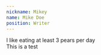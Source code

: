 ```yaml
---
nickname: Mikey
name: Mike Doe
position: Writer
---
```

I like eating at least 3 pears per day  
This is a test
